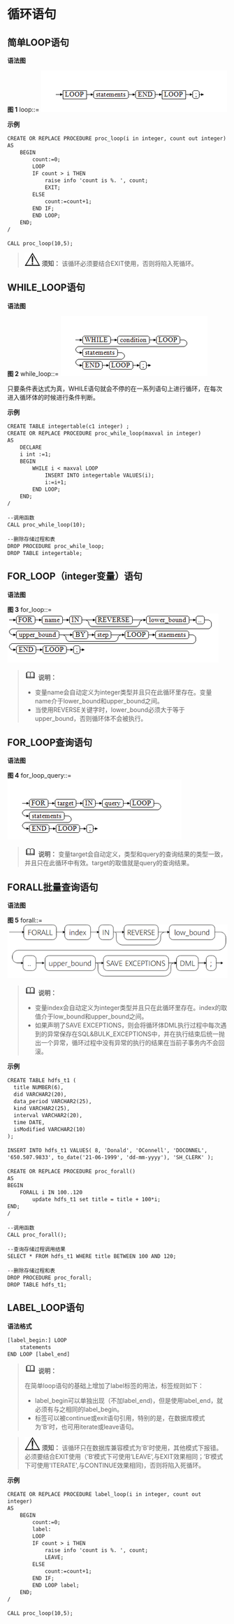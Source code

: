 # 循环语句

## 简单LOOP语句<a name="zh-cn_topic_0283137274_zh-cn_topic_0237122234_zh-cn_topic_0059778638_s27557775f6014d78b9a100c65a4cbb41"></a>

**语法图**

**图 1**  loop::=<a name="zh-cn_topic_0283137274_zh-cn_topic_0237122234_zh-cn_topic_0059778638_fa21272428ed842298772423d38c5cc4b"></a>
![](figures/loop.png "loop")

**示例**

```
CREATE OR REPLACE PROCEDURE proc_loop(i in integer, count out integer)
AS
    BEGIN
        count:=0;
        LOOP
        IF count > i THEN
            raise info 'count is %. ', count;
            EXIT;
        ELSE
            count:=count+1;
        END IF;
        END LOOP;
    END;
/

CALL proc_loop(10,5);
```

>![](public_sys-resources/icon-notice.png) **须知：**
>该循环必须要结合EXIT使用，否则将陷入死循环。

## WHILE\_LOOP语句<a name="zh-cn_topic_0283137274_zh-cn_topic_0237122234_zh-cn_topic_0059778638_s14510a113df844eaa0b7e00aa2868313"></a>

**语法图**

**图 2**  while\_loop::=<a name="zh-cn_topic_0283137274_zh-cn_topic_0237122234_zh-cn_topic_0059778638_fc93167bb5ad54010979321d4e0fdbd55"></a>
![](figures/while_loop.png "while_loop")

只要条件表达式为真，WHILE语句就会不停的在一系列语句上进行循环，在每次进入循环体的时候进行条件判断。

**示例**

```
CREATE TABLE integertable(c1 integer) ;
CREATE OR REPLACE PROCEDURE proc_while_loop(maxval in integer)
AS
    DECLARE
    i int :=1;
    BEGIN
        WHILE i < maxval LOOP
            INSERT INTO integertable VALUES(i);
            i:=i+1;
        END LOOP;
    END;
/

--调用函数
CALL proc_while_loop(10);

--删除存储过程和表
DROP PROCEDURE proc_while_loop;
DROP TABLE integertable;
```

## FOR\_LOOP（integer变量）语句<a name="zh-cn_topic_0283137274_zh-cn_topic_0237122234_zh-cn_topic_0059778638_s8d545e0d7dc542958236a07d6c428df3"></a>

**语法图**

**图 3**  for\_loop::=<a name="zh-cn_topic_0283137274_zh-cn_topic_0237122234_zh-cn_topic_0059778638_f225dca3e3bb8473198031bfc2a49f3e1"></a>
![](figures/for_loop.png "for_loop")

>![](public_sys-resources/icon-note.png) **说明：**
>-   变量name会自动定义为integer类型并且只在此循环里存在。变量name介于lower\_bound和upper\_bound之间。
>-   当使用REVERSE关键字时，lower\_bound必须大于等于upper\_bound，否则循环体不会被执行。

## FOR\_LOOP查询语句<a name="zh-cn_topic_0283137274_zh-cn_topic_0237122234_zh-cn_topic_0059778638_s93d5c1ba93874e4496553a9e1e840476"></a>

**语法图**

**图 4**  for\_loop\_query::=<a name="zh-cn_topic_0283137274_zh-cn_topic_0237122234_zh-cn_topic_0059778638_f4043c6dc0195466388bb2b9b42874e52"></a>
![](figures/for_loop_query.png "for_loop_query")

>![](public_sys-resources/icon-note.png) **说明：**
>变量target会自动定义，类型和query的查询结果的类型一致，并且只在此循环中有效。target的取值就是query的查询结果。

## FORALL批量查询语句<a name="zh-cn_topic_0283137274_zh-cn_topic_0237122234_zh-cn_topic_0059778638_sfb1cf79f590142f19c106d6c9a9e700b"></a>

**语法图**

**图 5**  forall::=<a name="fig1638718526215"></a>
![](figures/forall.png "forall")

>![](public_sys-resources/icon-note.png) **说明：**
>-   变量index会自动定义为integer类型并且只在此循环里存在。index的取值介于low\_bound和upper\_bound之间。
>-   如果声明了SAVE EXCEPTIONS，则会将循环体DML执行过程中每次遇到的异常保存在SQL&BULK\_EXCEPTIONS中，并在执行结束后统一抛出一个异常，循环过程中没有异常的执行的结果在当前子事务内不会回滚。

**示例**

```
CREATE TABLE hdfs_t1 (
  title NUMBER(6),
  did VARCHAR2(20),
  data_period VARCHAR2(25),
  kind VARCHAR2(25),
  interval VARCHAR2(20),
  time DATE,
  isModified VARCHAR2(10)
);

INSERT INTO hdfs_t1 VALUES( 8, 'Donald', 'OConnell', 'DOCONNEL', '650.507.9833', to_date('21-06-1999', 'dd-mm-yyyy'), 'SH_CLERK' );

CREATE OR REPLACE PROCEDURE proc_forall()
AS
BEGIN
    FORALL i IN 100..120
        update hdfs_t1 set title = title + 100*i;
END;
/

--调用函数
CALL proc_forall();

--查询存储过程调用结果
SELECT * FROM hdfs_t1 WHERE title BETWEEN 100 AND 120;

--删除存储过程和表
DROP PROCEDURE proc_forall;
DROP TABLE hdfs_t1;
```

## LABEL_LOOP语句

**语法格式**

```
[label_begin:] LOOP
    statements
END LOOP [label_end]
```

> ![](public_sys-resources/icon-note.png) **说明：**
>
> 在简单loop语句的基础上增加了label标签的用法，标签规则如下：
>
> -   label_begin可以单独出现（不加label_end)，但是使用label_end，就必须有与之相同的label_begin。
> -   标签可以被continue或exit语句引用，特别的是，在数据库模式为'B'时，也可用iterate或leave语句。

> ![](public_sys-resources/icon-notice.png) **须知：**
> 该循环只在数据库兼容模式为'B'时使用，其他模式下报错。必须要结合EXIT使用（’B‘模式下可使用’LEAVE‘,与EXIT效果相同；’B‘模式下可使用'ITERATE',与CONTINUE效果相同)，否则将陷入死循环。

**示例**

```
CREATE OR REPLACE PROCEDURE label_loop(i in integer, count out integer)
AS
    BEGIN
        count:=0;
        label:
        LOOP
        IF count > i THEN
            raise info 'count is %. ', count;
            LEAVE;
        ELSE
            count:=count+1;
        END IF;
        END LOOP label;
    END;
/

CALL proc_loop(10,5);
```
